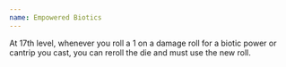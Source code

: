 ```yaml
---
name: Empowered Biotics
---
```

At 17th level, whenever you roll a 1 on a damage roll for a biotic power or cantrip you cast, you can reroll the die and must use the
new roll.
